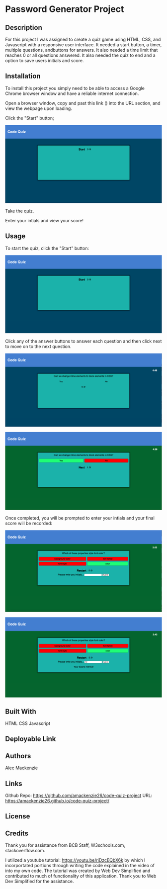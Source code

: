 # Password Generator Project

## Description

For this project I was assigned to create a quiz game using HTML, CSS, and Javascript with a responsive user interface. It needed a start button, a timer, multiple questions, andbuttons for answers. It also needed a time limit that reaches 0 or all questions answered. It also needed the quiz to end and a option to save users initials and score.

## Installation

To install this project you simply need to be able to access a Google Chrome browser window and have a reliable internet connection. 

Open a browser window, copy and past this link () into the URL section, and view the webpage upon loading. 

Click the "Start" button;

![nav](images/image1.png)

Take the quiz.

Enter your intials and view your score!

## Usage

To start the quiz, click the "Start" button:

![nav](images/image1.png)

Click any of the answer buttons to answer each question and then click next to move on to the next question.

![nav](images/image2.png)

![nav](images/image3.png)

Once completed, you will be prompted to enter your intials and your final score will be recorded:

![nav](images/image5.png)

![nav](images/image6.png)
 
## Built With

HTML
CSS
Javascript

## Deployable Link



## Authors

Alec Mackenzie

## Links

Github Repo: https://github.com/amackenzie26/code-quiz-project
URL: https://amackenzie26.github.io/code-quiz-project/

## License

    
## Credits

Thank you for assistance from BCB Staff, W3schools.com, stackoverflow.com.

I utilized a youtube tutorial: https://youtu.be/riDzcEQbX6k by which I incorportated portions through writing the code explained in the video of into my own code. The tutorial was created by Web Dev Simplified and contributed to much of functionality of this application. Thank you to Web Dev Simplified for the assistance. 

